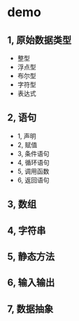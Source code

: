 # demo

## 1, 原始数据类型
* 整型
* 浮点型
* 布尔型
* 字符型
* 表达式

## 2, 语句
* 1, 声明
* 2, 赋值
* 3, 条件语句
* 4, 循环语句
* 5, 调用函数
* 6, 返回语句

## 3, 数组

## 4, 字符串

## 5, 静态方法

## 6, 输入输出

## 7, 数据抽象
